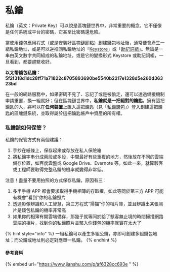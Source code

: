 # 私鑰

私鑰（英文：Private Key）可以說是區塊鏈世界中，非常重要的概念。它不僅像是任何系統或平台的密碼，它甚至比密碼還危險。

當使用錢包應用程式（或是安裝好區塊鏈節點）創建錢包地址後，通常便會產生一組私鑰地址，或是可以逆推回私鑰地址的「[Keystore](keystore.md)」或「[助記詞組](../yuan.md)」。無論是一串由英文數字共同組成的私鑰地址，或是它的變換形式 Keystore 或助記詞組，一旦看到，都要趕緊收好。

**以太幣錢包私鑰： 5f2f318d1dc28ff71a71822c8705893690be5540b2217e1328d5e260d36323bd**

在一般的網路服務中，如果密碼不見了、忘記了或是被偷走，還可以透過備援機制申請重置，換一組就好；但在區塊鏈世界中，**私鑰就是一把絕對的鑰匙**，擁有這把鑰匙的人，將可以在**任何裝置**上匯入這把鑰匙（見「[私鑰錢包](../si-bao.md)」）登入創建這把鑰匙的區塊鏈系統，並取得屬於這把鑰匙帳戶中資產的所有權。

### 私鑰該如何保管？

私鑰的保管方式有兩個建議：

1. 手抄在紙條上，保存起來或存放在私人保險箱
2. 將私鑰字串分成兩段或多段，中間最好有些重複的地方，然後放在不同的雲端備存位置，如百度雲盤或 Google Drive、Evernote 等。如此一來，就算駭客或工程師要取得完整私鑰的機率就變得非常低。

注意！盡量不要用拍照的方式保存私鑰，原因有三：

1. 多半手機 APP 都會要求取得手機相簿的存取權，如此等同於第三方 APP 可能有機會"看到"你的私鑰照片
2. 透過影像辨識和人工智慧，第三方程式"掃描"你的相片庫，並且辨識出某張照片是錢包私鑰的機率非常高
3. 如果你的相簿有開雲端備存，那幾乎就等同於給了駭客無止境的時間掃描網路雲端的相片，找到你的私鑰照片並駭入你錢包的機率就實在太大了

{% hint style="info" %}
一組私鑰可以產生多組公鑰，亦即可創建多組錢包地址；而公鑰或地址則必定對應單一私鑰。
{% endhint %}

#### 參考資料

{% embed url="https://www.jianshu.com/p/af6328cc693e " %}

